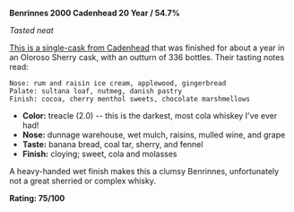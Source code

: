 **Benrinnes 2000 Cadenhead 20 Year / 54.7%**

*Tasted neat*

[This is a single-cask from Cadenhead](https://www.whiskybase.com/whiskies/whisky/169722/benrinnes-2000-ca) that was finished for about a year in an Oloroso Sherry cask, with an outturn of 336 bottles.  Their tasting notes read:

    Nose: rum and raisin ice cream, applewood, gingerbread
    Palate: sultana loaf, nutmeg, danish pastry
    Finish: cocoa, cherry menthol sweets, chocolate marshmellows

* **Color:** treacle (2.0) -- this is the darkest, most cola whiskey I've ever had!
* **Nose:** dunnage warehouse, wet mulch, raisins, mulled wine, and grape
* **Taste:** banana bread, coal tar, sherry, and fennel
* **Finish:** cloying; sweet, cola and molasses

A heavy-handed wet finish makes this a clumsy Benrinnes, unfortunately not a great sherried or complex whisky. 

**Rating: 75/100**